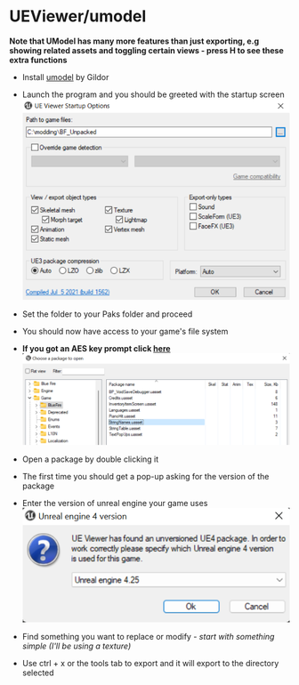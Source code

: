 # UEViewer/umodel
**Note that UModel has many more features than just exporting, e.g showing related assets and toggling certain views - press H to see these extra functions**

- Install [umodel](https://www.gildor.org/en/projects/umodel) by Gildor

- Launch the program and you should be greeted with the startup screen
![](umodel-startup.png)

- Set the folder to your Paks folder and proceed

- You should now have access to your game's file system 

- **If you got an AES key prompt click [here](aes.md)**
![](umodel-browse.png)

- Open a package by double clicking it 

- The first time you should get a pop-up asking for the version of the package

- Enter the version of unreal engine your game uses
![](umodel-popup.png)

- Find something you want to replace or modify - *start with something simple (I'll be using a texture)*

-  Use ctrl + x or the tools tab to export and it will export to the directory selected